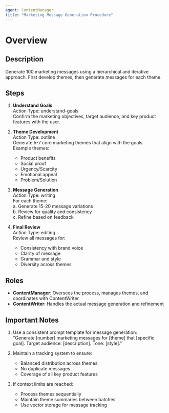 ```yaml
---
agent: ContentManager
title: "Marketing Message Generation Procedure"
---
```


# Overview

## Description
Generate 100 marketing messages using a hierarchical and iterative approach. First develop themes, then generate messages for each theme.

## Steps

1. **Understand Goals**  
   Action Type: understand-goals  
   Confirm the marketing objectives, target audience, and key product features with the user.

2. **Theme Development**  
   Action Type: outline  
   Generate 5-7 core marketing themes that align with the goals.  
   Example themes:  
   - Product benefits  
   - Social proof  
   - Urgency/Scarcity  
   - Emotional appeal  
   - Problem/Solution  

3. **Message Generation**  
   Action Type: writing  
   For each theme:  
   a. Generate 15-20 message variations  
   b. Review for quality and consistency  
   c. Refine based on feedback  

4. **Final Review**  
   Action Type: editing  
   Review all messages for:  
   - Consistency with brand voice  
   - Clarity of message  
   - Grammar and style  
   - Diversity across themes  

## Roles

- **ContentManager**: Oversees the process, manages themes, and coordinates with ContentWriter
- **ContentWriter**: Handles the actual message generation and refinement

## Important Notes

1. Use a consistent prompt template for message generation:  
   "Generate [number] marketing messages for [theme] that [specific goal]. Target audience: [description]. Tone: [style]."

2. Maintain a tracking system to ensure:  
   - Balanced distribution across themes  
   - No duplicate messages  
   - Coverage of all key product features

3. If context limits are reached:  
   - Process themes sequentially  
   - Maintain theme summaries between batches  
   - Use vector storage for message tracking
